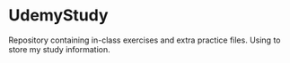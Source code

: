 # UdemyStudy
Repository containing in-class exercises and extra practice files. Using to store my study information.
